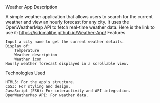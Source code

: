 Weather App
Description

A simple weather application that allows users to search for the current weather and view an hourly forecast for any city. It uses the OpenWeatherMap API to fetch real-time weather data. Here is the link to use it: https://isdomalibe.github.io/Weather-App/
Features

    Input a city name to get the current weather details.
    Display of:
        Temperature
        Weather description
        Weather icon
    Hourly weather forecast displayed in a scrollable view.

Technologies Used

    HTML5: For the app's structure.
    CSS3: For styling and design.
    JavaScript (ES6): For interactivity and API integration.
    OpenWeatherMap API: For weather data.

